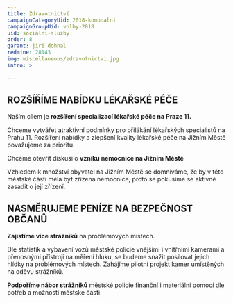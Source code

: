 ```yaml
---
title: Zdravotnictví
campaignCategoryUid: 2018-komunalni
campaignGroupUid: volby-2018
uid: socialni-sluzby
order: 8
garant: jiri.dohnal
redmine: 28143
img: miscellaneous/zdravotnictvi.jpg
intro: >
  
---
```


## ROZŠÍŘÍME NABÍDKU LÉKAŘSKÉ PÉČE
 
Naším cílem je **rozšíření specializací lékařské péče na Praze 11.**

Chceme vytvářet atraktivní podmínky pro přilákání lékařských specialistů na Prahu 11. Rozšíření nabídky a zlepšení kvality lékařské péče na Jižním Městě považujeme za prioritu.
 
Chceme otevřít diskusi o **vzniku nemocnice na Jižním Městě**

Vzhledem k množství obyvatel na Jižním Městě se domníváme, že by v této městské části měla být zřízena nemocnice, proto se pokusíme se aktivně zasadit o její zřízení.
 
## NASMĚRUJEME PENÍZE NA BEZPEČNOST OBČANŮ
 
**Zajistíme více strážníků** na problémových místech.

Dle statistik a vybavení vozů městské policie vnějšími i vnitřními kamerami a přenosnými přístroji na měření hluku, se budeme snažit posilovat jejich hlídky na problémových místech. Zahájíme pilotní projekt kamer umístěných na oděvu strážníků.
 
**Podpoříme nábor strážníků** městské policie finanční i materiální pomocí dle potřeb a možností městské části.

